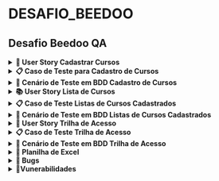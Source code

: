 # DESAFIO_BEEDOO

## Desafio Beedoo QA


<details><summary><b> 📒 User Story Cadastrar Cursos </b></summary>
    
<br>

Título: Cadastrar Cursos  

<br>
Como um administrador do sistema, eu quero cadastrar cursos, para que eu possa gerenciar os cursos disponíveis para os alunos.


## Critérios de Aceitação:
<br>

1. O formulário de cadastro de curso deve incluir os seguintes campos obrigatórios: Nome do curso, Descrição do curso, Instrutor, URL da imagem de capa, Data de início, Data de fim, Número de vagas, Tipo de curso e Link de Inscrição.
2. O campo "Nome do curso" deve permitir a inserção de até 100 caracteres.
3. O campo "Descrição do curso" deve permitir a inserção de até 1000 caracteres.
4. O campo "Instrutor" deve permitir a inserção de até 100 caracteres.
5. O campo "URL da imagem de capa" deve validar se a URL inserida está no formato correto.
6. Os campos "Data de início" e "Data de fim" devem aceitar datas válidas no formato dd/mm/aaaa podendo o usuário selecionar a data desejada.
7. Os botões “Limpar” dos campos “Data de início” e “Data de fim” devem limpar o campo “Data”.
8. Os botões “Hoje” dos campos “Data de início” e “Data de fim” devem inserir a data do dia atual.
9. O campo "Número de vagas" deve aceitar apenas números inteiros positivos.
10. O campo "Tipo de curso" deve ser um dropdown com opções predefinidas (Presencial ou Online).
11. Ao clicar no botão "Cadastrar", se todos os campos forem preenchidos corretamente, o curso deve ser salvo e o usuário deve ser redirecionado para a página de listagem de cursos.
12. Se houver algum erro no preenchimento dos campos, mensagens de erro apropriadas devem ser exibidas ao usuário.

</details>

<details><summary><b>📋 Caso de Teste para Cadastro de Cursos</b></summary>

<br>

**Identificador**: TC001  
**Título**: Cadastro de Curso com Sucesso  
**Descrição**: Verificar se é possível cadastrar um novo curso com todos os campos preenchidos corretamente.  
**Pré-condições**: O usuário deve estar logado e na página de cadastro de curso.  

**Passos**:
1. Navegar até a página de cadastro de curso.
2. Preencher o campo "Nome do curso" com "Python".
3. Preencher o campo "Descrição do curso" com "Seja um Desenvolvedor Web Profissional com Python e Django".
4. Preencher o campo "Instrutor" com "João Silva".
5. Preencher o campo "URL da imagem de capa" com "https://creative-sherbet-a51eac.netlify.app/".
6. Preencher o campo "Data de início" com "01/09/2024".
7. Preencher o campo "Data de fim" com "30/09/2024".
8. Preencher o campo "Número de vagas" com "100".
9. Selecionar "Online" no campo "Tipo de curso".
10. Link de Inscrição.
11. Clicar no botão "Cadastrar".

**Dados de Teste**:
- Nome do curso: "Python"
- Descrição do curso: "Seja um Desenvolvedor Web Profissional com Python e Django"
- Instrutor: "João Silva"
- URL da imagem de capa: "https://creative-sherbet-a51eac.netlify.app/"
- Data de início: "01/09/2024"
- Data de fim: "30/09/2024"
- Número de vagas: "100"
- Tipo de curso: "Online"
- URl da inscrição: https://creative-sherbet-a51eac.netlify.app/python

**Resultado Esperado**: O curso é salvo com sucesso, o usuário é redirecionado para a página de listagem de cursos e uma mensagem de sucesso é exibida.  
**Resultado Real**: ( O curso é salvo com sucesso, o usuário é redirecionado para a página de listagem de cursos)  
**Status**: (Passou)  
**Notas/Comentários**: ()

</details>

<details><summary><b>🎯 Cenário de Teste em BDD Cadastro de Cursos</b></summary>

```
Funcionalidade: Cadastrar Cursos
  Como um administrador do sistema
  Eu quero cadastrar cursos
  Para que eu possa gerenciar os cursos disponíveis para os alunos

Contexto dos cenários: Dado que estou na página de cadastro de curso

  Cenário 001: Cadastro de Curso com Sucesso
    Quando preencho todos os campos obrigatórios corretamente
      | Nome do curso        | Python                                                    |
      | Descrição do curso   | Seja um Desenvolvedor Web Profissional com Python e Django|
      | Instrutor            | João Silva                                                |
      | URL da imagem de capa| https://creative-sherbet-a51eac.netlify.app/              |
      | Data de início       | 01/09/2024                                                |
      | Data de fim          | 30/09/2024                                                |
      | Número de vagas      | 100                                                       |
      | Tipo de curso        | Online                                                    |
      | link de inscrição    | https://creative-sherbet-a51eac.netlify.app/python        |
    E clico no botão "Cadastrar"
    Então o curso deve ser salvo
    E devo ser redirecionado para a página de listagem de cursos
    E uma mensagem de sucesso deve ser exibida

  Cenário 002: Falha no Cadastro por Campos Obrigatórios em Branco
    Quando deixo todos os campos em branco
    E clico no botão "Cadastrar"
    Então mensagens de erro indicando que os campos são obrigatórios devem ser exibidas

  Cenário 003: Falha no Cadastro por Limite de Caracteres no Nome do Curso
    Quando preencho o campo "Nome do curso" com um texto de mais de 100 caracteres
      | Nome do curso |
      | Curso com nome muito longo que excede o limite de cem caracteres permitido no campo nome do curso |
    E preencho os demais campos corretamente
    E clico no botão "Cadastrar"
    Então uma mensagem de erro indicando que o nome do curso não pode exceder 100 caracteres deve ser exibida

  Cenário 004: Falha no Cadastro por URL da Imagem de Capa Inválida
    Quando preencho o campo "URL da imagem de capa" com um texto não formatado como URL
      | https://creative-sherbet-a51eac.netlify.app/xxx   |
      | https://creative-sherbet-a51eac.netlify.app/yyyy |
    E preencho os demais campos corretamente
    E clico no botão "Cadastrar"
    Então uma mensagem de erro indicando que a URL da imagem de capa não é válida deve ser exibida

  Cenário 005: Falha no Cadastro por Datas Inválidas
    Quando preencho os campos "Data de início" e "Data de fim" com datas em formatos inválidos
      | Data de início | Data de fim |
      | 32/13/2024     | 45/09/2024  |
    E preencho os demais campos corretamente
    E clico no botão "Cadastrar"
    Então mensagens de erro indicando que as datas devem estar no formato dd/mm/aaaa devem ser exibidas

  Cenário 006: Falha no Cadastro por Número de Vagas Inválido
    Quando preencho o campo "Número de vagas" com um valor não numérico ou negativo
      | Número de vagas |
      | -10             |
    E preencho os demais campos corretamente
    E clico no botão "Cadastrar"
    Então uma mensagem de erro indicando que o número de vagas deve ser um número inteiro positivo deve ser exibida

  Cenário 007: Uso do Botão "Limpar" para Data de Início
    Quando preencho o campo "Data de início" e "Data fim" com "01/09/2024"
    E clico no botão "Limpar" no campo "Data de início" e "Data fim"
    Então o campo "Data de início" deve estar vazio

  Cenário 008: Uso do Botão "Hoje" para Data de Início
    Quando clico no botão "Hoje" no campo "Data de início" e "Data fim"
    Então o campo "Data de início" e "Data fim" deve ser preenchido com a data atual

  Cenário 009: Seleção do Tipo de Curso
    Quando seleciono "Online" no campo "Tipo de curso"
    Então o campo "Tipo de curso" deve estar preenchido com "Online"


Cenário 010: Link de inscrição
    Quando digito o  "Link de incrição" inválido
    Então deverá ser exibido uma mensagem de erro: "URL inválida"

  Cenário 011: Cadastro de Curso com Sucesso e Verificação na Listagem
    Quando preencho todos os campos obrigatórios corretamente
      | Nome do curso        | Python                                       |
      | Descrição do curso   | Curso para testar o cadastro                |
      | Instrutor            | João Silva                                  |
      | URL da imagem de capa| https://creative-sherbet-a51eac.netlify.app/|
      | Data de início       | 01/09/2024                                  |
      | Data de fim          | 30/09/2024                                  |
      | Número de vagas      | 100                                         |
      | Tipo de curso        | Online                                      |
      |link de inscrição     |https://creative-sherbet-a51eac.netlify.app/python|
    E clico no botão "Cadastrar"
    Então o curso deve ser salvo
    E devo ser redirecionado para a página de listagem de cursos
    E uma mensagem de sucesso deve ser exibida
    E o curso "Python" deve estar visível na listagem de cursos

```
</details>

<details><summary><b>📚 User Story Lista de  Cursos </b></summary>
    
<br>

Título: Visualizar e Gerenciar Lista de Cursos
Como um administrador do sistema
Eu quero visualizar e gerenciar a lista de cursos
Para que eu possa ver os detalhes dos cursos disponíveis e realizar ações administrativas

## Critérios de Aceitação:

1. A lista de cursos deve exibir todos os cursos disponíveis.
2. Cada curso deve exibir as seguintes informações:
3. Nome do Curso
4. Descrição do Curso
5. Tipo de Curso
6. Data de Início
7. Data de Fim
8. Quantidade de Vagas
9. Instrutor
10. Deve ser possível excluir um curso da lista.

</details>


<details><summary><b>📋 Caso de Teste Listas de Cursos Cadastrados</b></summary>

<br>

### Identificador: TC011
**Título**: Visualização dos Cursos  
**Descrição**: Verificar se a lista de cursos exibe todos os cursos disponíveis com os detalhes corretos.  
**Pré-condições**: O administrador deve estar logado e na página de listagem de cursos.

**Passos**:
1. Navegar até a página de listagem de cursos.
2. Verificar se todos os cursos estão sendo exibidos.
3. Verificar se cada curso exibe as seguintes informações:
    - Nome do Curso
    - Descrição do Curso
    - Tipo de Curso
    - Data de Início
    - Data de Fim
    - Quantidade de Vagas
    - Instrutor
    - Excluir

**Dados de Teste**:
- **Nome do Curso**: "Curso Python"
- **Descrição do Curso**: "Descrição do Curso A"
- **Tipo de Curso**: "Online"
- **Data de Início**: "01/08/2024"
- **Data de Fim**: "31/08/2024"
- **Quantidade de Vagas**: "30"
- **Instrutor**: "Denis"
- **Botão**: "Excluir"


**Resultado Esperado**:
- A lista de cursos é exibida corretamente com todas as informações.

**Resultado Real**: (A ser preenchido durante a execução do teste)  
**Status**: (Passou/Falhou)  
**Notas/Comentários**: (Qualquer observação adicional)

</details>

<details><summary><b>🎯 Cenário de Teste em BDD Listas de Cursos Cadastrados </b></summary>

```
Funcionalidade: Visualizar e Gerenciar Lista de Cursos
  Como um administrador do sistema
  Eu quero visualizar e gerenciar a lista de cursos
  Para que eu possa ver os detalhes dos cursos disponíveis e realizar ações administrativas

Contexto dos cenários: Dado que estou na página de listagem de cursos

  Cenário 012: Visualização e Ordenação dos Cursos

    Quando visualizo a lista de cursos
    Então devo ver todos os cursos disponíveis
    E cada curso deve exibir as seguintes informações:
      | Nome do Curso      | Descrição do Curso                          | Tipo de Curso | Data de Início | Data de Fim | Quantidade de Vagas    |Instrutor|
      | Curso Python       | Descrição do Curso A                        | Online        | 01/08/2024      | 31/08/2024   | 30                   |Denis    |
      | Curso QA           | Descrição do Curso B                        | Presencial    | 01/09/2024      | 30/09/2024   | 25                   |Sarah    |
  
 Cenário 013: Exclusão de Curso
  Quando clico no botão "Excluir" ao lado de um curso
  Então o curso deve ser removido da lista
  E eu não devo ver mais o curso na lista de cursos

```
</details>

<details><summary><b> 📒 User Story Trilha de Acesso </b></summary>
    
<br>

Título: Gerenciar Cursos

<br>

Como um administrador do sistema, eu quero listar e cadastrar cursos, para que eu possa gerenciar as opções disponíveis para os alunos de forma eficiente.
<br>

## Critérios de Aceitação:

1. O administrador deve ser capaz de acessar a página de acesso correspondente através da trilha de acesso.

</details>

</details>

<details><summary><b>📋 Caso de Teste Trilha de Acesso</b></summary>

### Identificador: TC014
**Título**: Navegação via Trilha de Acesso  
**Descrição**: Verificar se o administrador pode acessar as páginas de listagem e cadastro de cursos a partir das trilhas de acesso.  
**Pré-condições**: O administrador deve estar logado no sistema e pode estar na página de listagem ou na página de cadastro de cursos.

**Passos**:
1. **Se estiver na página de listagem de cursos:**
   - Clique na trilha de acesso "Cadastrar Cursos".
   - Verifique se o administrador é direcionado para a página de cadastro de cursos.

2. **Se estiver na página de cadastro de cursos:**
   - Clique na trilha de acesso "Listar Cursos".
   - Verifique se o administrador é direcionado para a página de listagem de cursos.

**Dados de Teste**:
- Não se aplica dados específicos para este caso de teste.

**Resultado Esperado**:
- Ao clicar na trilha de acesso "Listar Cursos" a partir da página de cadastro de cursos, o administrador deve ser direcionado para a página de listagem de cursos.
- Ao clicar na trilha de acesso "Cadastrar Cursos" a partir da página de listagem de cursos, o administrador deve ser direcionado para a página de cadastro de cursos.

**Resultado Real**: (A ser preenchido durante a execução do teste)  
**Status**: (Passou)  
**Notas/Comentários**: (Qualquer observação adicional)


</details>

<details><summary><b>🎯 Cenário de Teste em BDD Trilha de Acesso </b></summary>
    
```
Funcionalidade: Acessar a Trilha de Acesso
  Como um administrador do sistema
  Eu quero acessar a tela de cadastro ou de listar cursos 
  Para que eu possa ver os detalhes dos cursos disponíveis e realizar ações administrativas

Contexto dos cenários: Dado que estou na página de listagem ou de cadastro de cursos

  Cenário 014: Navegação entre as Telas de Cadastro e Listagem de Cursos
    Quando clico na trilha de acesso "Listar Cursos"
    Então sou direcionado para a página de listagem de cursos

    Quando clico na trilha de acesso "Cadastrar Cursos"
    Então sou direcionado para a página de cadastro de cursos

```
</details>

<details><summary><b> 🚀 Planilha de Excel</b></summary>

📎 [Planilha de teste.xlsx](https://github.com/user-attachments/files/16489253/Planilha.de.teste.xlsx)

</details>

<details><summary><b>🐞 Bugs</b></summary>
    
### Erro de exclusão
 
Descrição do Erro
   
Código do Erro: 405 

Mensagem: Method Not Allowed
Contexto: Ocorreu ao tentar excluir um curso.
 
https://github.com/user-attachments/assets/21844cbc-f2ec-49c6-914a-ec57bd781f20


### Permitindo cadastrar cursos com todo campo em branco

Código do Erro: 404 

Mensagem: O recurso solicitado não foi encontrado no servidor.
Contexto: Ocorreu ao tentar cadastrar um curso com campos em branco



https://github.com/user-attachments/assets/27e2082a-bd87-493e-b0b6-2b25fd8af9c4



### Data inválida

Aceitando datas idênticas de iníco e fim e inválida

![image](https://github.com/user-attachments/assets/3254ad20-4c89-4e36-b0e6-bd0913fa4a53)


https://github.com/user-attachments/assets/6098fa2b-cbe8-439c-a4e4-0faa3a843968

### Relatório dos bugs

📎[Relatório_Beedoo.docx](https://github.com/user-attachments/files/16489457/Relatorio_Beedoo.docx)


</details>

<details><summary><b>🧐Vunerabilidades </b></summary>



## Vulnerabilidades Identificadas

Durante os testes da funcionalidade de criação de cursos, foram encontrados os seguintes problemas:

- **URLs Inválidas:** O sistema permite o cadastro de URLs inválidas, o que pode resultar em links quebrados.
- **Formulário em Branco:** É possível cadastrar um curso mesmo sem preencher todos os campos obrigatórios, o que pode levar a dados incompletos.
- **Validação de Dados:** O sistema não valida adequadamente os dados inseridos, permitindo informações incorretas.


## Situação hipotética

### Pontos Críticos a Esclarecer Antes dos Testes
Antes de começar a testar a nova funcionalidade de cadastro de cursos, preciso  esclarecer os seguintes pontos com a equipe:

1.Como os Dados Devem Ser Validados? Quais regras devem ser seguidas para garantir que as informações inseridas (como URLs e campos obrigatórios) estejam corretas?

2.Como Deve Ser a Navegação? O processo de cadastro de cursos será dividido em etapas ou abas? Qual deve ser o fluxo de navegação para tornar o processo claro e organizado?

3. O Que Fazer em Caso de Erros? Qual é o procedimento para lidar com erros durante o cadastro? Existe uma mensagem de erro padrão ou uma maneira específica de tratar falhas?

### Próximos Passos
* Conversar com a Equipe: Marcar uma reunião para discutir essas questões e garantir que todos os detalhes estejam claros.
* Atualizar Documentação: Certificar-se de que todas as regras e detalhes sobre o cadastro estejam bem documentados.
Preparar Testes: Criar e executar testes com base nas informações obtidas para garantir que tudo funcione conforme o esperado.

### Como Saber se um Erro é Causado pela Nova Funcionalidade


Reproduzir o Erro:

Testo a feature, executo os testes conforme os critérios definidos.
Documento o erro, registro o erro com detalhes sobre como e onde ele ocorre.

Verifico o Escopo da Feature:

Preciso entender a feature: Conheçer as funcionalidade que está sendo testada e quais áreas do sistema ela deve impactar.
Reviso a documentação: Confirindo a documentação da feature para entender como ela deve funcionar.

</details>







